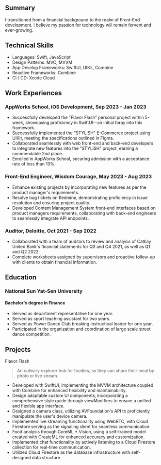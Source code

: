 
## **Summary**

I transitioned from a financial background to the realm of Front-End development. I believe my passion for technology will remain fervent and ever-growing.

## **Technical Skills**

- Languages: Swift, JavaScript
- Design Patterns: MVC, MVVM
- App Develop Frameworks: SwiftUI, UIKit, Combine
- Reactive Frameworks: Combine
- CI / CD: Xcode Cloud

## **Work Experiences**

### AppWorks School, iOS Development, Sep 2023 - Jan 2023

- Successfully developed the "Flavor Flash" personal project within 5-week, showcasing proficiency in SwiftUI—an initial foray into this framework.
- Successfully implemented the "STYLiSH" E-Commerce project using UIKit, meeting the specifications outlined in Figma.
- Collaborated seamlessly with web front-end and back-end developers to integrate new features into the "STYLiSH" project, earning a commendable 2nd place.
- Enrolled in AppWorks School, securing admission with a acceptance rate of less than 10%.

### Front-End Engineer, Wisdom Courage, May 2023 - Aug 2023

- Enhance existing projects by incorporating new features as per the product manager's requirements.
- Resolve bug tickets on Redmine, demonstrating proficiency in issue resolution and ensuring project quality.
- Developed Content Management System front-end interfaces based on product managers requirements, collaborating with back-end engineers to seamlessly integrate API endpoints.

### Auditor, Deloitte, Oct 2021 - Sep 2022

- Collaborated with a team of auditors to review and analysis of Cathay United Bank's financial statements for Q3 and Q4 2021, as well as Q1 and Q2 2022.
- Complete worksheets assigned by supervisors and proactive follow-up with clients to obtain financial information.

## **Education**

### National Sun Yat-Sen University

#### Bachelor's degree in Finance

- Served as department representative for one year.
- Served as sport teaching assistant for two years.
- Served as Power Dance Club breaking instructioal leader for one year.
- Participated in the organization and coordination of large scale street dance competition.

## **Projects**

Flavor Flash

> An culinary explorer hub for foodies, so they can share their meal by photo or live stream.

- Developed with SwiftUI, implementing the MVVM architecture coupled with Combine for enhanced flexibility and maintainability.
- Design adaptable custom UI components, incorporating a comprehensive style guide through viewModifiers to ensure a unified and flexible app interface.
- Designed a camera class, utilizing AVFoundation's API to proficiently manipulate the user's device camera.
- Implemented live streaming functionality using WebRTC, with Cloud Firestore serving as the signaling client for seamless communication.
- Food analysis through CoreML + Vision, using a self-trained model created with CreateML for enhanced accuracy and customization.
- Implemented chat functionality by actively listening to a Cloud Firestore collection for real-time communication.
- Utilized Cloud Firestore as the database infrastructure with self-designed data structure.
